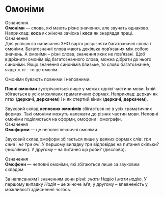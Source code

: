 # Омонiми

<div class="space">
<div class="eoz-wrap">
<span class="eoz">Означення</span>
<div class="eoz-text">
<b>Омонiми</b> — слова, якi мають рiзне значення, але звучать однаково.
</div>
</div>
</div>

<div class="space">Наприклад: <b>коса</b> як жiноча зачiска i <b>коса</b> як знаряддя працi.</div>

<div class="space">
<div class="alg-wrap">
<span class="alg">Означення</span>
<div class="alg-text">
Для успiшного написання ЗНО варто розрiзняти багатозначнi слова
i омонiми. Багатозначнi слова мають декiлька пов’язаних мiж собою
значень. А омонiми – рiзнi слова, значення яких не пов’язанi. Щоб
вiдрiзнити омонiм вiд багатозначного слова, можна дiбрати до нього
синонiми. Якщо значення синонiмiв близьке, то слово багатозначне,
якщо ж нi – то це омонiм.
</div>
</div>
</div>

Омонiми бувають повними i неповними.

**Повнi омонiми** зустрiчаються лише у межах однiєї частини мови. Їхнiй збiгається в усiх можливих граматичних формах. Наприклад: деркач як птах (**деркачi**, **деркачем**) i и як стертий вiник (**деркачi**, **деркачем**).

<div class="space">Звуковий склад <b>неповних омонiмiв</b> збiгається не в усiх граматичних формах. Такi омонiми можуть належати до рiзних частин мови. Неповнi омонiми подiляються на оформи, омофони i омографи.</div>

<div class="space">
<div class="alg-wrap">
<span class="alg">Означення</span>
<div class="alg-text">
<b>Омоформи</b> — це неповнi лексичнi омонiми.
</div>
</div>
</div>

Звуковий склад омоформ збiгається лише у деяких формах слiв: *три
сини* i *не три очi*. У першому випадку *три* вiдповiдає на питання
скiльки? (числiвник). У другому – на питання що роби? (дiєслово).

<div class="space">
<div class="alg-wrap">
<span class="alg">Означення</span>
<div class="alg-text">
<b>Омофони</b> — неповнi омонiми, якi збiгаються лише за звуковим
складом.
</div>
</div>
</div>

За написанням i значенням вони рiзнi: *знати Надiю* i *мати надiю*.
У першому випадку *Надiя* – це жiноче iм’я, у другому – впевненiсть у
можливостi здiйснення чогось.